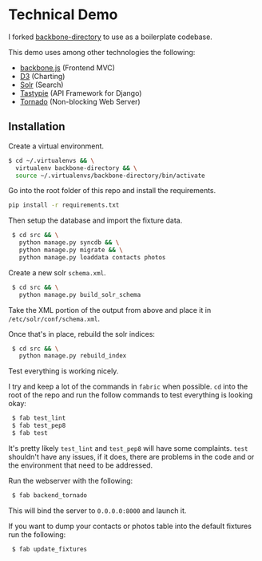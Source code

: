 # Technical Demo #

I forked [backbone-directory](https://github.com/ccoenraets/backbone-directory) to use as a boilerplate codebase.

This demo uses among other technologies the following:

 * [backbone.js](http://backbonejs.org/) (Frontend MVC)
 * [D3](http://d3js.org/) (Charting)
 * [Solr](http://lucene.apache.org/solr/) (Search)
 * [Tastypie](http://tastypieapi.org/) (API Framework for Django)
 * [Tornado](http://www.tornadoweb.org/) (Non-blocking Web Server)

## Installation ##

Create a virtual environment.

```bash
$ cd ~/.virtualenvs && \
  virtualenv backbone-directory && \
  source ~/.virtualenvs/backbone-directory/bin/activate
```

Go into the root folder of this repo and install the requirements.

```bash
pip install -r requirements.txt
```

Then setup the database and import the fixture data.

```bash
 $ cd src && \
   python manage.py syncdb && \
   python manage.py migrate && \
   python manage.py loaddata contacts photos
```

Create a new solr `schema.xml`.

```bash
 $ cd src && \
   python manage.py build_solr_schema
```

Take the XML portion of the output from above and place it in `/etc/solr/conf/schema.xml`.

Once that's in place, rebuild the solr indices:

```bash
 $ cd src && \
   python manage.py rebuild_index
```

Test everything is working nicely.

I try and keep a lot of the commands in `fabric` when possible. `cd` into the root of the repo and run the follow commands to test everything is looking okay:

```bash
 $ fab test_lint
 $ fab test_pep8
 $ fab test
```

It's pretty likely `test_lint` and `test_pep8` will have some complaints. `test` shouldn't have any issues, if it does, there are problems in the code and or the environment that need to be addressed.

Run the webserver with the following:

```bash
 $ fab backend_tornado
```

This will bind the server to `0.0.0.0:8000` and launch it.

If you want to dump your contacts or photos table into the default fixtures run the following:

```bash
 $ fab update_fixtures
```